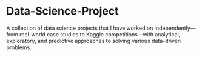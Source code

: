 # Data-Science-Project
A collection of data science projects that I have worked on independently—from real-world case studies to Kaggle competitions—with analytical, exploratory, and predictive approaches to solving various data-driven problems.
